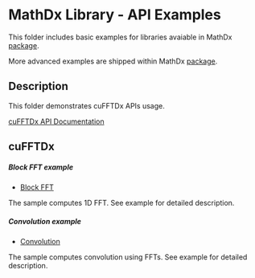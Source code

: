 # MathDx Library - API Examples

This folder includes basic examples for libraries avaiable in MathDx [package](https://developer.nvidia.com/mathdx). 

More advanced examples are shipped within MathDx [package](https://developer.nvidia.com/mathdx).

## Description
This folder demonstrates cuFFTDx APIs usage.

[cuFFTDx API Documentation](https://docs.nvidia.com/cuda/cufftdx/index.html)

## cuFFTDx

##### Block FFT example

* [Block FFT](cuFFTDx/block_fft)

The sample computes 1D FFT. See example for detailed description.

##### Convolution example

* [Convolution](cuFFTDx/convolution)

The sample computes convolution using FFTs. See example for detailed description.
